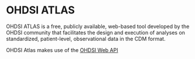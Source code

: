 # OHDSI ATLAS
OHDSI ATLAS is a free, publicly available, web-based tool developed by the OHDSI community that facilitates the design and execution of analyses on standardized, patient-level, observational data in the CDM format.

OHDSI Atlas makes use of the [OHDSI Web API](./WebAPI.md)